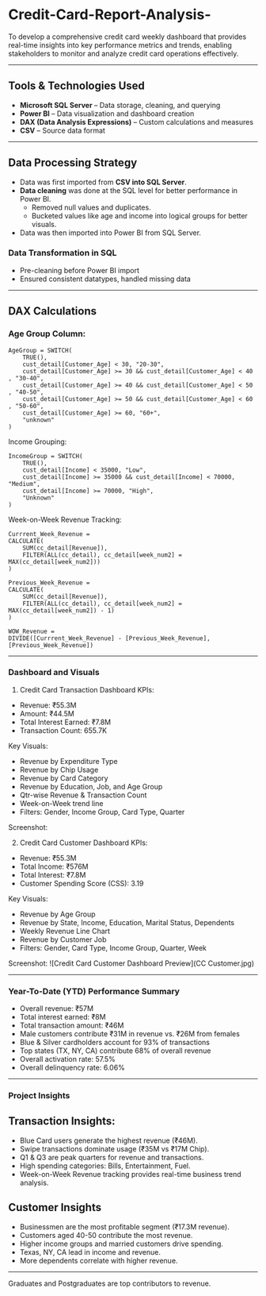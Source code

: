# Credit-Card-Report-Analysis-
To develop a comprehensive credit card weekly dashboard that provides real-time insights into key performance metrics and trends, enabling stakeholders to monitor and analyze credit card operations effectively.

---

##  Tools & Technologies Used
- **Microsoft SQL Server** – Data storage, cleaning, and querying
- **Power BI** – Data visualization and dashboard creation
- **DAX (Data Analysis Expressions)** – Custom calculations and measures
- **CSV** – Source data format

---

##  Data Processing Strategy

- Data was first imported from **CSV into SQL Server**.
- **Data cleaning** was done at the SQL level for better performance in Power BI.
  - Removed null values and duplicates.
  - Bucketed values like age and income into logical groups for better visuals.
- Data was then imported into Power BI from SQL Server.

###  Data Transformation in SQL
- Pre-cleaning before Power BI import
- Ensured consistent datatypes, handled missing data

---

##  DAX Calculations

###  Age Group Column:
```DAX
AgeGroup = SWITCH(
    TRUE(), 
    cust_detail[Customer_Age] < 30, "20-30",
    cust_detail[Customer_Age] >= 30 && cust_detail[Customer_Age] < 40 , "30-40",
    cust_detail[Customer_Age] >= 40 && cust_detail[Customer_Age] < 50 , "40-50",
    cust_detail[Customer_Age] >= 50 && cust_detail[Customer_Age] < 60 , "50-60",
    cust_detail[Customer_Age] >= 60, "60+",
    "unknown"
)
```

Income Grouping:
```DAX
IncomeGroup = SWITCH(
    TRUE(), 
    cust_detail[Income] < 35000, "Low",
    cust_detail[Income] >= 35000 && cust_detail[Income] < 70000, "Medium",
    cust_detail[Income] >= 70000, "High",
    "Unknown"
)
```

Week-on-Week Revenue Tracking:
```DAX
Currrent_Week_Revenue = 
CALCULATE(
    SUM(cc_detail[Revenue]),
    FILTER(ALL(cc_detail), cc_detail[week_num2] = MAX(cc_detail[week_num2]))
)

Previous_Week_Revenue = 
CALCULATE(
    SUM(cc_detail[Revenue]),
    FILTER(ALL(cc_detail), cc_detail[week_num2] = MAX(cc_detail[week_num2]) - 1)
)

WOW_Revenue = 
DIVIDE([Currrent_Week_Revenue] - [Previous_Week_Revenue], [Previous_Week_Revenue])
```

----

### Dashboard and Visuals 
1. Credit Card Transaction Dashboard
 KPIs:
 - Revenue: ₹55.3M
 - Amount: ₹44.5M
 - Total Interest Earned: ₹7.8M
 - Transaction Count: 655.7K

 Key Visuals:
 - Revenue by Expenditure Type
 - Revenue by Chip Usage
 - Revenue by Card Category
 - Revenue by Education, Job, and Age Group
 - Qtr-wise Revenue & Transaction Count
 - Week-on-Week trend line
 - Filters: Gender, Income Group, Card Type, Quarter

 Screenshot: 

 2. Credit Card Customer Dashboard
 KPIs:
 - Revenue: ₹55.3M
 - Total Income: ₹576M
 - Total Interest: ₹7.8M
 - Customer Spending Score (CSS): 3.19

 Key Visuals:
 - Revenue by Age Group
 - Revenue by State, Income, Education, Marital Status, Dependents
 - Weekly Revenue Line Chart
 - Revenue by Customer Job
 - Filters: Gender, Card Type, Income Group, Quarter, Week

 Screenshot: ![Credit Card Customer Dashboard Preview](CC Customer.jpg)

---

### Year-To-Date (YTD) Performance Summary
 - Overall revenue: ₹57M
 - Total interest earned: ₹8M
 - Total transaction amount: ₹46M
 - Male customers contribute ₹31M in revenue vs. ₹26M from females
 - Blue & Silver cardholders account for 93% of transactions
 - Top states (TX, NY, CA) contribute 68% of overall revenue
 - Overall activation rate: 57.5%
 - Overall delinquency rate: 6.06%

---

### Project Insights
## Transaction Insights:
- Blue Card users generate the highest revenue (₹46M).
- Swipe transactions dominate usage (₹35M vs ₹17M Chip).
- Q1 & Q3 are peak quarters for revenue and transactions.
- High spending categories: Bills, Entertainment, Fuel.
- Week-on-Week Revenue tracking provides real-time business trend analysis.

## Customer Insights
- Businessmen are the most profitable segment (₹17.3M revenue).
- Customers aged 40-50 contribute the most revenue.
- Higher income groups and married customers drive spending.
- Texas, NY, CA lead in income and revenue.
- More dependents correlate with higher revenue.

---
Graduates and Postgraduates are top contributors to revenue.





